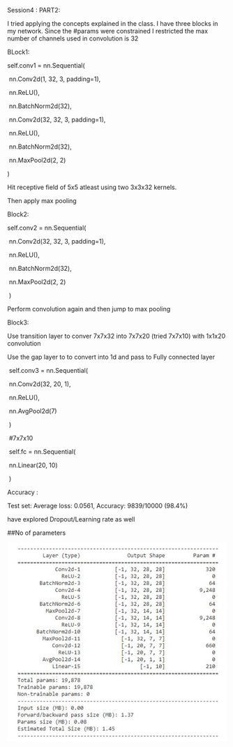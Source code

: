 Session4 : PART2:

I tried applying the concepts explained in the class. I have three blocks in my network. Since the #params were constrained I restricted the max number of channels used in convolution is 32

BLock1:

self.conv1 = nn.Sequential(

​      nn.Conv2d(1, 32, 3, padding=1),

​      nn.ReLU(),

​      nn.BatchNorm2d(32),

​      nn.Conv2d(32, 32, 3, padding=1),

​      nn.ReLU(),

​      nn.BatchNorm2d(32),

​      nn.MaxPool2d(2, 2)

 )



Hit receptive field of 5x5 atleast using two 3x3x32 kernels.

Then apply max pooling



Block2:

self.conv2 = nn.Sequential(

​      nn.Conv2d(32, 32, 3, padding=1),

​      nn.ReLU(),

​      nn.BatchNorm2d(32),

​      nn.MaxPool2d(2, 2)

​    )

  Perform convolution again and then jump to max pooling 

Block3:

Use transition layer to conver 7x7x32 into 7x7x20 (tried 7x7x10) with 1x1x20 convolution

Use the gap layer to to convert into 1d and pass to Fully connected layer

​    self.conv3 = nn.Sequential(

​      nn.Conv2d(32, 20, 1),

​      nn.ReLU(),

​      nn.AvgPool2d(7)

​    )

​    \#7x7x10

​    self.fc = nn.Sequential(

​      nn.Linear(20, 10)

​    )

Accuracy :

Test set: Average loss: 0.0561, Accuracy: 9839/10000 (98.4%)

have explored Dropout/Learning rate as well



##No of parameters



<img src="Revised_parameter_count.JPG" alt="Revised_parameter_count" style="zoom:150%;" />